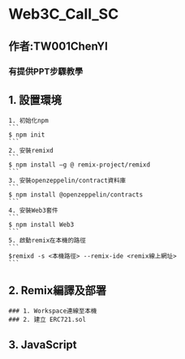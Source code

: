 # Web3C_Call_SC
## 作者:TW001ChenYI
### 有提供PPT步驟教學

## 1. 設置環境
    1. 初始化npm
    ```
    $ npm init
    ```
    2. 安裝remixd
    ```
    $ npm install –g @ remix-project/remixd
    ```
    3. 安裝openzeppelin/contract資料庫
    ```
    $ npm install @openzeppelin/contracts
    ```
    4. 安裝Web3套件
    ```
    $ npm install Web3
    ```
    5. 啟動remix在本機的路徑
    ```
    $remixd -s <本機路徑> --remix-ide <remix線上網址>
    ```

## 2. Remix編譯及部署

    ### 1. Workspace連線至本機 
    ### 2. 建立 ERC721.sol

## 3. JavaScript